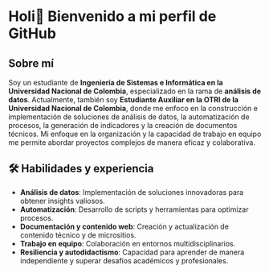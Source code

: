 # Holi👋 Bienvenido a mi perfil de GitHub

## Sobre mí
Soy un estudiante de **Ingenieria de Sistemas e Informática en la Universidad Nacional de Colombia**, especializado en la rama de  **análisis de datos**. Actualmente, también soy **Estudiante Auxiliar en la OTRI de la Universidad Nacional de Colombia**, donde me enfoco en la construcción e implementación de soluciones de análisis de datos, la automatización de procesos, la generación de indicadores y la creación de documentos técnicos. Mi enfoque en la organización y la capacidad de trabajo en equipo me permite abordar proyectos complejos de manera eficaz y colaborativa.

## 🛠 Habilidades y experiencia
- **Análisis de datos**: Implementación de soluciones innovadoras para obtener insights valiosos.
- **Automatización**: Desarrollo de scripts y herramientas para optimizar procesos.
- **Documentación y contenido web**: Creación y actualización de contenido técnico y de micrositios.
- **Trabajo en equipo**: Colaboración en entornos multidisciplinarios.
- **Resiliencia y autodidactismo**: Capacidad para aprender de manera independiente y superar desafíos académicos y profesionales.
